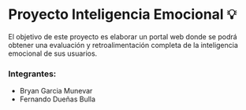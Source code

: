 # Proyecto Inteligencia Emocional :bulb:
El objetivo de este proyecto es elaborar un portal web donde se podrá obtener una evaluación y retroalimentación completa de la inteligencia emocional de sus usuarios.
### Integrantes: 
- Bryan Garcia Munevar
- Fernando Dueñas Bulla

